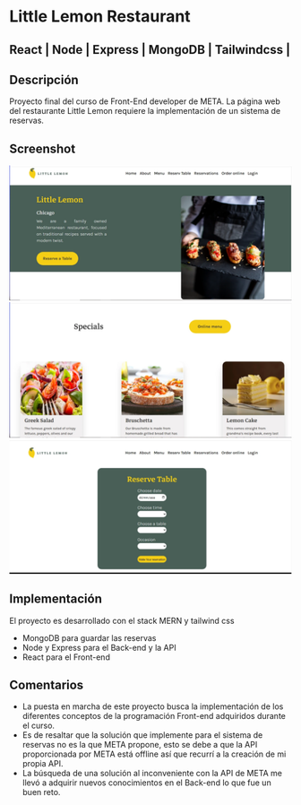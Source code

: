 
# Little Lemon Restaurant
## React | Node | Express | MongoDB | Tailwindcss |




## Descripción

Proyecto final del curso de Front-End developer de META. La página web del restaurante Little Lemon requiere la implementación de un sistema de reservas.

## Screenshot

![App Screenshot](https://github.com/LuisFelipeRojasG/littleLemon/blob/main/src/assets/image/littleLemon01.webp)
![App Screenshot](https://github.com/LuisFelipeRojasG/littleLemon/blob/main/src/assets/image/littleLemon02.webp)
![App Screenshot](https://github.com/LuisFelipeRojasG/littleLemon/blob/main/src/assets/image/littleLemon03.webp)



## Implementación 

El proyecto es desarrollado con el stack MERN y tailwind css
-	MongoDB para guardar las reservas
-	Node y Express para el Back-end y la API
-	React para el Front-end 

## Comentarios

- La puesta en marcha de este proyecto busca la implementación de los diferentes conceptos de la programación Front-end adquiridos durante el curso.
- Es de resaltar que la solución que implemente para el sistema de reservas no es la que META propone, esto se debe a que la API proporcionada por META está offline así que recurrí a la creación de mi propia API.
- La búsqueda de una solución al inconveniente con la API de META me llevó a adquirir nuevos conocimientos en el Back-end lo que fue un buen reto.
